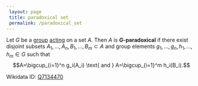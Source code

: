 ```yaml
---
 layout: page
 title: paradoxical set
 permalink: /paradoxical_set
---
```

Let $G$ be a [group](https://defsmath.github.io/DefsMath/group) [acting](https://defsmath.github.io/DefsMath/group_action) on a set $A$. Then $A$ is **$G$-paradoxical** if there exist disjoint subsets $A_1,\dots, A_n, B_1,\dots, B_m\subset A$ and group elements $g_1,\dots,g_n,h_1,\dots,h_m\in G$ such that $$A=\bigcup_{i=1}^n g_i(A_i) \text{ and } A=\bigcup_{i=1}^m h_i(B_i).$$

Wikidata ID: [Q7134470](https://www.wikidata.org/wiki/Q7134470)